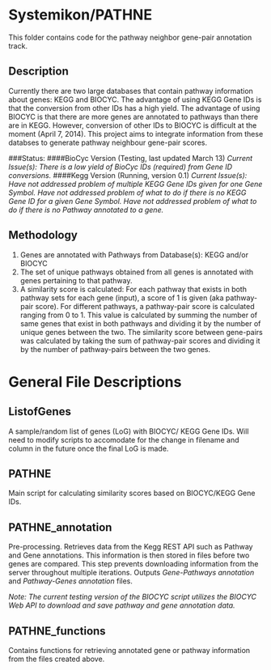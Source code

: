 # Systemikon/PATHNE
This folder contains code for the pathway neighbor gene-pair annotation track.

## Description
Currently there are two large databases that contain pathway information about genes: KEGG and BIOCYC. The advantage of using KEGG Gene IDs is that the conversion from other IDs has a high yield. The advantage of using BIOCYC is that there are more genes are annotated to pathways than there are in KEGG. However, conversion of other IDs to BIOCYC is difficult at the moment (April 7, 2014). This project aims to integrate information from these databses to generate pathway neighbour gene-pair scores.

###Status:
####BioCyc Version (Testing, last updated March 13)
*Current Issue(s): There is a low yield of BioCyc IDs (required) from Gene ID conversions.*
####Kegg Version (Running, version 0.1)
*Current Issue(s): Have not addressed problem of multiple KEGG Gene IDs given for one Gene Symbol. Have not addressed problem of what to do if there is no KEGG Gene ID for a given Gene Symbol. Have not addressed problem of what to do if there is no Pathway annotated to a gene.*

## Methodology
1. Genes are annotated with Pathways from Database(s): KEGG and/or BIOCYC
2. The set of unique pathways obtained from all genes is annotated with genes pertaining to that pathway.
3. A similarity score is calculated: For each pathway that exists in both pathway sets for each gene (input), a score of 1 is given (aka pathway-pair score). For different pathways, a pathway-pair score is calculated ranging from 0 to 1. This value is calculated by summing the number of same genes that exist in both pathways and dividing it by the number of unique genes between the two. The similarity score between gene-pairs was calculated by taking the sum of pathway-pair scores and dividing it by the number of pathway-pairs between the two genes.

# General File Descriptions
## ListofGenes
A sample/random list of genes (LoG) with BIOCYC/ KEGG Gene IDs. Will need to modify scripts to accomodate for the change in filename and column in the future once the final LoG is made. 

## PATHNE
Main script for calculating similarity scores based on BIOCYC/KEGG Gene IDs.

## PATHNE_annotation
Pre-processing. Retrieves data from the Kegg REST API such as Pathway and Gene annotations. This information is then stored in files before two genes are compared. This step prevents downloading information from the server throughout multiple iterations. Outputs *Gene-Pathways annotation* and *Pathway-Genes annotation* files.

*Note: The current testing version of the BIOCYC script utilizes the BIOCYC Web API to download and save pathway and gene annotation data.*

## PATHNE_functions
Contains functions for retrieving annotated gene or pathway information from the files created above. 

